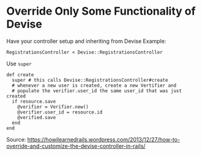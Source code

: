 # Override Only Some Functionality of Devise

Have your controller setup and inheriting from Devise
Example:
```
RegistrationsController < Devise::RegistrationsController
```
Use `super`
```
def create
  super # this calls Devise::RegistrationsController#create
  # whenever a new user is created, create a new Vertifier and
  # populate the verifier.user_id the same user_id that was just created
  if resource.save
    @verifier = Verifier.new()
    @verifier.user_id = resource.id
    @verified.save
  end
end
```


Source: https://howilearnedrails.wordpress.com/2013/12/27/how-to-override-and-customize-the-devise-controller-in-rails/